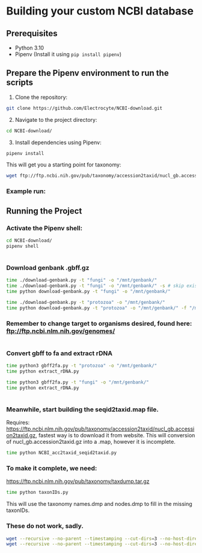 # Building your custom NCBI database

## Prerequisites

- Python 3.10 
- Pipenv (Install it using `pip install pipenv`)

## Prepare the Pipenv environment to run the scripts

1. Clone the repository:

```bash
git clone https://github.com/Electrocyte/NCBI-download.git
```

2. Navigate to the project directory:

```bash
cd NCBI-download/
```

3. Install dependencies using Pipenv:

```bash
pipenv install
```

This will get you a starting point for taxonomy:
```bash
wget ftp://ftp.ncbi.nih.gov/pub/taxonomy/accession2taxid/nucl_gb.accession2taxid.gz
```

### Example run:


## Running the Project

### Activate the Pipenv shell:

```bash
cd NCBI-download/
pipenv shell
```

# #########################
### Download genbank .gbff.gz

```bash
time ./download-genbank.py -t "fungi" -o "/mnt/genbank/"
time ./download-genbank.py -t "fungi" -o "/mnt/genbank/" -s # skip existing folders (only useful for initial run that breaks)
time python download-genbank.py -t "fungi" -o "/mnt/genbank/"

time ./download-genbank.py -t "protozoa" -o "/mnt/genbank/"
time python download-genbank.py -t "protozoa" -o "/mnt/genbank/" -f "/mnt/genbank/protozoa-failures.json"
```

### Remember to change target to organisms desired, found here: ftp://ftp.ncbi.nlm.nih.gov/genomes/


# #########################
### Convert gbff to fa and extract rDNA

```bash
time python3 gbff2fa.py -t "protozoa" -o "/mnt/genbank/"
time python extract_rDNA.py

time python3 gbff2fa.py -t "fungi" -o "/mnt/genbank/"
time python extract_rDNA.py
```


# #########################
### Meanwhile, start building the seqid2taxid.map file.
Requires: https://ftp.ncbi.nlm.nih.gov/pub/taxonomy/accession2taxid/nucl_gb.accession2taxid.gz, fastest way is to download it from website.
This will conversion of nucl_gb.accession2taxid.gz into a .map, however it is incomplete.
```bash
time python NCBI_acc2taxid_seqid2taxid.py
```


### To make it complete, we need:

https://ftp.ncbi.nlm.nih.gov/pub/taxonomy/taxdump.tar.gz
```bash
time python taxonIDs.py
```
This will use the taxonomy names.dmp and nodes.dmp to fill in the missing taxonIDs.


### These do not work, sadly.

```bash
wget --recursive --no-parent --timestamping --cut-dirs=3 --no-host-directories --accept "*.gbff.gz" -P fungi/ ftp://ftp.ncbi.nlm.nih.gov/genomes/genbank/fungi/
wget --recursive --no-parent --timestamping --cut-dirs=3 --no-host-directories --accept "*.gbff.gz" -P protozoa/ ftp://ftp.ncbi.nlm.nih.gov/genomes/genbank/protozoa/
```
